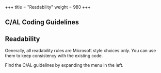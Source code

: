 +++
title = "Readability"
weight = 980
+++
## C/AL Coding Guidelines

## **Readability**

Generally, all readability rules are Microsoft style choices only. You can use them to keep consistency with the existing code.

Find the C/AL guidelines by expanding the menu in the left.
